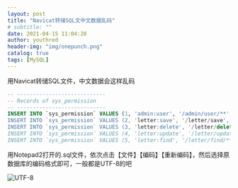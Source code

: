 ```yaml
---
layout: post
title: "Navicat转储SQL文中文数据乱码"
# subtitle: ""
date: 2021-04-15 11:04:28
author: youthred
header-img: "img/onepunch.png"
catalog: true
tags: [MySQL]
---
```


用Navicat转储SQL文件，中文数据会这样乱码

``` sql
-- ----------------------------
-- Records of sys_permission
-- ----------------------------
INSERT INTO `sys_permission` VALUES (1, 'admin:user', '/admin/user/**', '瀵圭敤鎴风殑鎵€鏈夋搷浣?);
INSERT INTO `sys_permission` VALUES (2, 'letter:save', '/letter/save', '娣诲姞letter');
INSERT INTO `sys_permission` VALUES (3, 'letter:delete', '/letter/delete/*', '鍒犻櫎letter');
INSERT INTO `sys_permission` VALUES (4, 'letter:update', '/letter/update/*', '鏇存柊letter');
INSERT INTO `sys_permission` VALUES (5, 'letter:find', '/letter/find/**', '鏌ユ壘letter锛屽寘鎷?find/{id}锛?find/pages锛岀瓑');
```

用Notepad2打开的.sql文件，依次点击【文件】【编码】【重新编码】，然后选择原数据库的编码格式即可，一般都是UTF-8的吧

![UTF-8](/img/for-post/005Ii7rngy1gcgyjj9x5oj30ad0ahmxb.jpg)